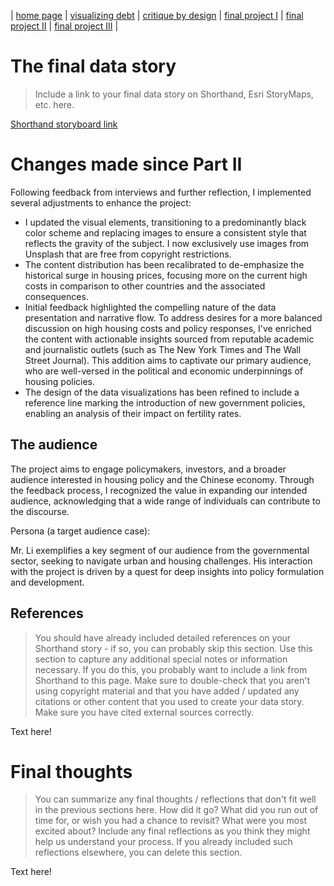 | [home page](https://cmustudent.github.io/tswd-portfolio-templates/) | [visualizing debt](visualizing-government-debt) | [critique by design](critique-by-design) | [final project I](final-project-part-one) | [final project II](final-project-part-two) | [final project III](final-project-part-three) |

# The final data story
> Include a link to your final data story on Shorthand, Esri StoryMaps, etc. here. 

[Shorthand storyboard link](https://carnegiemellon.shorthandstories.com/the-price-of-houses-is-more-than-expected/index.html)

# Changes made since Part II
Following feedback from interviews and further reflection, I implemented several adjustments to enhance the project:

- I updated the visual elements, transitioning to a predominantly black color scheme and replacing images to ensure a consistent style that reflects the gravity of the subject. I now exclusively use images from Unsplash that are free from copyright restrictions.
- The content distribution has been recalibrated to de-emphasize the historical surge in housing prices, focusing more on the current high costs in comparison to other countries and the associated consequences.
- Initial feedback highlighted the compelling nature of the data presentation and narrative flow. To address desires for a more balanced discussion on high housing costs and policy responses, I've enriched the content with actionable insights sourced from reputable academic and journalistic outlets (such as The New York Times and The Wall Street Journal). This addition aims to captivate our primary audience, who are well-versed in the political and economic underpinnings of housing policies.
- The design of the data visualizations has been refined to include a reference line marking the introduction of new government policies, enabling an analysis of their impact on fertility rates.

## The audience
The project aims to engage policymakers, investors, and a broader audience interested in housing policy and the Chinese economy. Through the feedback process, I recognized the value in expanding our intended audience, acknowledging that a wide range of individuals can contribute to the discourse.

Persona (a target audience case): 

Mr. Li exemplifies a key segment of our audience from the governmental sector, seeking to navigate urban and housing challenges. His interaction with the project is driven by a quest for deep insights into policy formulation and development.

## References
> You should have already included detailed references on your Shorthand story - if so, you can probably skip this section.  Use this section to capture any additional special notes or information necessary.  If you do this, you probably want to include a link from Shorthand to this page. Make sure to double-check that you aren't using copyright material and that you have added / updated any citations or other content that you used to create your data story.  Make sure you have cited external sources correctly. 

Text here!

# Final thoughts
> You can summarize any final thoughts / reflections that don't fit well in the previous sections here.  How did it go?  What did you run out of time for, or wish you had a chance to revisit?  What were you most excited about?  Include any final reflections as you think they might help us understand your process.  If you already included such reflections elsewhere, you can delete this section. 

Text here!
